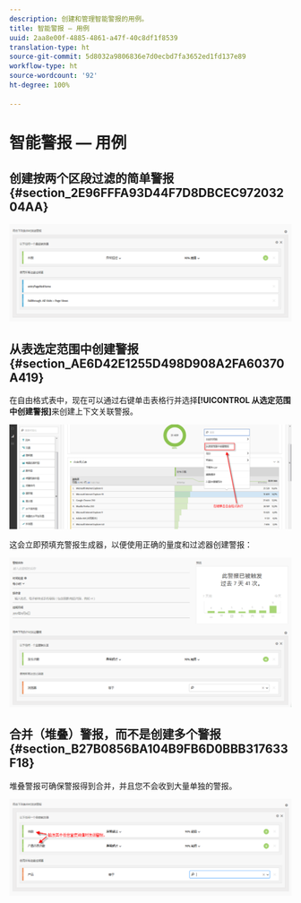```yaml
---
description: 创建和管理智能警报的用例。
title: 智能警报 — 用例
uuid: 2aa8e00f-4885-4861-a47f-40c8df1f8539
translation-type: ht
source-git-commit: 5d8032a9806836e7d0ecbd7fa3652ed1fd137e89
workflow-type: ht
source-wordcount: '92'
ht-degree: 100%

---
```



# 智能警报 — 用例

## 创建按两个区段过滤的简单警报 {#section_2E96FFFA93D44F7D8DBCEC97203204AA}

<!-- 

Update screenshots for better readability.

 -->

![](assets/alerts_example1.png)

## 从表选定范围中创建警报 {#section_AE6D42E1255D498D908A2FA60370A419}

在自由格式表中，现在可以通过右键单击表格行并选择&#x200B;**[!UICONTROL 从选定范围中创建警报]**&#x200B;来创建上下文关联警报。

![](assets/alert_selection.png)

这会立即预填充警报生成器，以便使用正确的量度和过滤器创建警报：

![](assets/prepopulated_alert.png)

## 合并（堆叠）警报，而不是创建多个警报 {#section_B27B0856BA104B9FB6D0BBB317633F18}

堆叠警报可确保警报得到合并，并且您不会收到大量单独的警报。

![](assets/alerts_example2.png)

